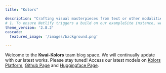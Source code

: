 ```yaml
---
title: "Kolors"

description: "Crafting visual masterpieces from text or other modalities."
# 1. To ensure Netlify triggers a build on our exampleSite instance, we need to change a file in the exampleSite directory.
theme_version: '2.8.2'
cascade:
  featured_image: '/images/background.png'

---
```

Welcome to the **Kwai-Kolors** team blog space. We will continually update with our latest works. Please stay tuned! Access our latest models on [Kolors Platform](https://kolors.kuaishou.com/), [Github Page](https://github.com/Kwai-Kolors) and [Huggingface Page](https://huggingface.co/Kwai-Kolors).
